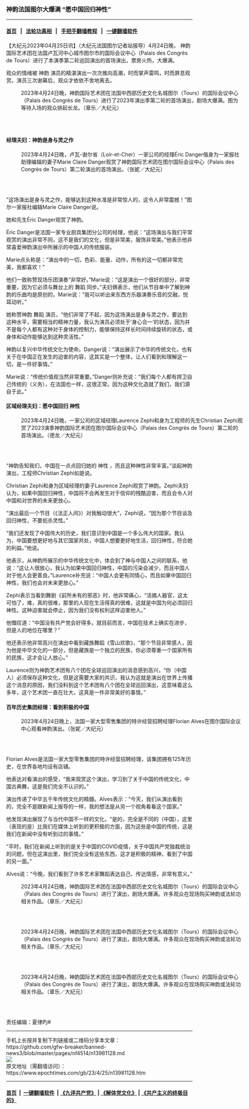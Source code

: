 ### 神韵法国图尔大爆满 “愿中国回归神性”
------------------------

#### [首页](https://github.com/gfw-breaker/banned-news3/blob/master/README.md) &nbsp;&nbsp;|&nbsp;&nbsp; [法轮功真相](https://github.com/begood0513/basic/blob/master/README.md)  &nbsp;&nbsp;|&nbsp;&nbsp; [手把手翻墙教程](https://github.com/gfw-breaker/guides/wiki)  &nbsp;&nbsp;|&nbsp;&nbsp; [一键翻墙软件](https://github.com/gfw-breaker/nogfw/blob/master/README.md)  



<div><p>
 【大纪元2023年04月25日讯】（大纪元法国图尔记者站报导）4月24日晚，
 <ok href="https://www.epochtimes.com/gb/tag/%E7%A5%9E%E9%9F%B5.html">
  神韵
 </ok>
 国际艺术团在法国卢瓦河中心城市图尔市的国际会议中心（Palais des Congrès de Tours）进行了本演季第二轮巡回演出的首场演出，票房火热，大爆满。
</p>
<p>
 观众的情绪被
 <ok href="https://www.epochtimes.com/gb/tag/%E7%A5%9E%E9%9F%B5.html">
  神韵
 </ok>
 演员的精湛演出一次次推向高潮，时而掌声雷鸣，时而屏息观赏。演员三次谢幕后，观众才依依不舍地离去。
</p>
<figure aria-describedby="caption-attachment-13981167" class="wp-caption aligncenter" id="attachment_13981167" style="width: 600px">
 <ok href="https://i.epochtimes.com/assets/uploads/2023/04/id13981167-2304241949082559.jpg" target="_blank">
  <img alt="" class="size-large wp-image-13981167" src="https://i.epochtimes.com/assets/uploads/2023/04/id13981167-2304241949082559-600x400.jpg" title=""/>
 </ok>
 <br/><figcaption class="wp-caption-text" id="caption-attachment-13981167">
  2023年4月24日晚，神韵国际艺术团在法国中西部历史文化名城图尔（Tours）的国际会议中心（Palais des Congrès de Tours）进行了2023年演出季第二轮的首场演出，剧场大爆满。图为等待入场的观众排起长龙。（章乐／大纪元）
 </figcaption><br/>
</figure><br/>
<h4>
 经理夫妇：神韵是身与灵之作
</h4>
<figure aria-describedby="caption-attachment-13981168" class="wp-caption aligncenter" id="attachment_13981168" style="width: 600px">
 <ok href="https://i.epochtimes.com/assets/uploads/2023/04/id13981168-2304241751372559.jpg" target="_blank">
  <img alt="" class="size-large wp-image-13981168" src="https://i.epochtimes.com/assets/uploads/2023/04/id13981168-2304241751372559-600x400.jpg" title=""/>
 </ok>
 <br/><figcaption class="wp-caption-text" id="caption-attachment-13981168">
  2023年4月24日晚，卢瓦-谢尔省（Loir-et-Cher）一家公司的经理Éric Danger偕身为一家报社助理编辑的妻子Marie Claire Danger观赏了神韵国际艺术团在图尔国际会议中心（Palais des Congrès de Tours）第二轮演出的首场演出。（张妮／大纪元）
 </figcaption><br/>
</figure><br/>
<p>
 “这场演出是身与灵之作，能够达到这种水准是非常惊人的，这令人非常震撼！”图尔一家报社编辑Marie Claire Danger说。
</p>
<p>
 她和先生Éric Danger观赏了神韵。
</p>
<p>
 Éric Danger是法国一家专业厨具集团分公司的经理，他说：“这场演出与我们平常观赏的演出非常不同，这不是我们的文化，但是非常美，服饰非常美。”他表示他非常喜爱神韵演出中所展示的中国人的传统服装。
</p>
<p>
 Marie点头称是：“演出中的一切，色彩、能量、动作，所有的这一切都非常完美，我都喜欢！”
</p>
<p>
 他们一致称赞现场乐团演奏“非常好。”Marie说：“这是演出一个很好的部分，非常重要，因为它必须与舞台上的
 <ok href="https://www.epochtimes.com/gb/tag/%E8%88%9E%E8%B9%88.html">
  舞蹈
 </ok>
 同步。”夫妇俩表示，他们从节目单中了解到神韵的乐曲均是原创的，Marie说：“我可以听出来东西方乐器演奏乐音的交融，悦耳动听。”
</p>
<p>
 她称赞神韵
 <ok href="https://www.epochtimes.com/gb/tag/%E8%88%9E%E8%B9%88.html">
  舞蹈
 </ok>
 演员，“他们非常了不起，因为这场演出是身与灵之作，要达到这种水平，需要相当的精神力量，我认为演员必须处于‘身心合一’的状态，因为并不是每个人都有这种对于身体的控制力，能够保持这样长时间持续旋转的状态，或身体和动作能够达到这种灵活性。”
</p>
<p>
 神韵以复兴中华传统文化为使命。Danger说：“演出展示了中华的传统文化，也有关于在中国正在发生的迫害的内容，这其实是一个整体，让人们看到和理解这一切，是一件好事情。”
</p>
<p>
 Marie说：“传统价值观当然非常重要。”Danger则补充说：“我们每个人都有捍卫自己传统的（义务），在法国也一样，这很正常。因为这种文化造就了我们，我们源自于此。”
</p>
<h4>
 区域经理夫妇：愿中国回归
 <ok href="https://www.epochtimes.com/gb/tag/%E7%A5%9E%E6%80%A7.html">
  神性
 </ok>
</h4>
<figure aria-describedby="caption-attachment-13981176" class="wp-caption aligncenter" id="attachment_13981176" style="width: 600px">
 <ok href="https://i.epochtimes.com/assets/uploads/2023/04/id13981176-2304241807082559.jpg" target="_blank">
  <img alt="" class="size-large wp-image-13981176" src="https://i.epochtimes.com/assets/uploads/2023/04/id13981176-2304241807082559-600x400.jpg" title=""/>
 </ok>
 <br/><figcaption class="wp-caption-text" id="caption-attachment-13981176">
  2023年4月24日晚，一家公司的区域经理Laurence Zephi和身为工程师的先生Christian Zephi观赏了2023演季神韵国际艺术团在图尔国际会议中心（Palais des Congrès de Tours）第二轮的首场演出。（德龙／大纪元）
 </figcaption><br/>
</figure><br/>
<p>
 “神韵告知我们，中国在一点点回归她的
 <ok href="https://www.epochtimes.com/gb/tag/%E7%A5%9E%E6%80%A7.html">
  神性
 </ok>
 ，而且这种神性非常丰富。”谈起神韵演出，工程师Christian Zephi如是说。
</p>
<p>
 Christian Zephi和身为区域经理的妻子Laurence Zephi观赏了神韵。Zephi夫妇认为，如果中国回归神性，中国将不会再发生对于信仰的残酷迫害，而且会令人对中国和对世界的未来更放心。
</p>
<p>
 “演出最后一个节目（《法正人间》）对我触动很大”，Zephi说，“因为那个节目谈及回归神性，不要扼杀灵性。”
</p>
<p>
 “我们还发现了中国伟大的历史，我们意识到中国是一个多么伟大的国家。我认为，中国要想更好地与其它国家共处，中国人想要更好地生活，回归神性，符合她的利益。”他说。
</p>
<p>
 他表示，从神韵所展示的中华传统文化中，体会到了神与中国人之间的联系，他说：“这让人很放心，我认为如果中国回归神性，中国的污染会减少，而且中国人对于他人会更善良。”Laurence补充说：“中国人会更有同情心，而且如果中国回归神性，我们也会对未来更放心。”
</p>
<p>
 Zephi表示当看到舞剧《前所未有的邪恶》时，他非常痛心，“活摘人器官，这太可怕了，难，真的很难，那里的人现在生活得真的很难，这就是中国为何必须回归神性。这种迫害就会停止，因为我们没有权利这样迫害他人。”
</p>
<p>
 他慨叹道：“中国没有共产党会好得多。就目前而言，中国在技术上确实在进步，但是人的地位在哪里？”
</p>
<p>
 他还表示他非常高兴在演出中看到藏族舞蹈《雪山欢歌》，“那个节目非常感人，因为他是中华文化的一部分，但是藏族是一个独立的民族，你必须尊重一个国家所有的民族，这才会让人放心。”
</p>
<p>
 Laurence则为神韵艺术团有八个团在全球巡回演出的消息感到高兴，“你（中国人）必须保存这种文化，但是这需要大家的共识，我认为这就是演出在世界上传播这个消息的原因，我们没料到这个艺术团有八个团在全球巡回演出，这意味着这么多年，这个艺术团一直在壮大，这真是一件非常美好的事情。”
</p>
<h4>
 百年历史集团经理：看到积极的中国
</h4>
<figure aria-describedby="caption-attachment-13981171" class="wp-caption aligncenter" id="attachment_13981171" style="width: 600px">
 <ok href="https://i.epochtimes.com/assets/uploads/2023/04/id13981171-2304241751252559.jpg" target="_blank">
  <img alt="" class="size-large wp-image-13981171" src="https://i.epochtimes.com/assets/uploads/2023/04/id13981171-2304241751252559-600x400.jpg" title=""/>
 </ok>
 <br/><figcaption class="wp-caption-text" id="caption-attachment-13981171">
  2023年4月24日晚上，法国一家大型零售集团的特许经营招聘经理Florian Alves在图尔国际会议中心观看神韵演出。（张妮／大纪元）
 </figcaption><br/>
</figure><br/>
<p>
 Florian Alves是法国一家大型零售集团的特许经营招聘经理，该集团拥有125年历史，在世界各地均设有店铺。
</p>
<p>
 他表达对看演出的感受，“我来观赏这个演出，学习到了关于中国的传统文化，中国古典舞，这是我们完全不认识的。”
</p>
<p>
 演出传递了中华五千年传统文化的精髓。Alves表示：“今天，我们从演出看到的，完全不是跟新闻上报导的一样，我的想法是从另一个视角看看这个国家。”
</p>
<p>
 他发现演出展现了与当代中国不一样的文化，“是的，完全是不同的（中国），这里（表现的是）比我们在媒体上听到的更积极的方面，因为这些是中国的传统，这是我们在新闻中没有听到过的事情。”
</p>
<p>
 “平时，我们在新闻上听到的是关于中国的COVID疫情，关于中国共产党独裁统治的问题，但在这演出里，我们完全没有这些东西，这才是积极的精神，看到了中国的另一面。”
</p>
<p>
 Alves说：“今晚，我们看到了许多艺术家舞蹈表达自己、传达情感，非常有意义。”
</p>
<figure aria-describedby="caption-attachment-13981173" class="wp-caption aligncenter" id="attachment_13981173" style="width: 600px">
 <ok href="https://i.epochtimes.com/assets/uploads/2023/04/id13981173-2304241949042559.jpg" target="_blank">
  <img alt="" class="size-large wp-image-13981173" src="https://i.epochtimes.com/assets/uploads/2023/04/id13981173-2304241949042559-600x400.jpg" title=""/>
 </ok>
 <br/><figcaption class="wp-caption-text" id="caption-attachment-13981173">
  2023年4月24日晚，神韵国际艺术团在法国中西部历史文化名城图尔（Tours）的国际会议中心（Palais des Congrès de Tours）进行了演出，剧场大爆满。许多观众在现场购买神韵或法轮功相关作品。（章乐／大纪元）
 </figcaption><br/>
</figure><br/>
<figure aria-describedby="caption-attachment-13981174" class="wp-caption aligncenter" id="attachment_13981174" style="width: 600px">
 <ok href="https://i.epochtimes.com/assets/uploads/2023/04/id13981174-2304241949232559.jpg" target="_blank">
  <img alt="" class="size-large wp-image-13981174" src="https://i.epochtimes.com/assets/uploads/2023/04/id13981174-2304241949232559-600x400.jpg" title=""/>
 </ok>
 <br/><figcaption class="wp-caption-text" id="caption-attachment-13981174">
  2023年4月24日晚，神韵国际艺术团在法国中西部历史文化名城图尔（Tours）的国际会议中心（Palais des Congrès de Tours）进行了演出，剧场大爆满。许多观众在现场购买神韵或法轮功相关作品。（章乐／大纪元）
 </figcaption><br/>
</figure><br/>
<figure aria-describedby="caption-attachment-13981175" class="wp-caption aligncenter" id="attachment_13981175" style="width: 600px">
 <ok href="https://i.epochtimes.com/assets/uploads/2023/04/id13981175-2304241949202559.jpg" target="_blank">
  <img alt="" class="size-large wp-image-13981175" src="https://i.epochtimes.com/assets/uploads/2023/04/id13981175-2304241949202559-600x400.jpg" title=""/>
 </ok>
 <br/><figcaption class="wp-caption-text" id="caption-attachment-13981175">
  2023年4月24日晚，神韵国际艺术团在法国中西部历史文化名城图尔（Tours）的国际会议中心（Palais des Congrès de Tours）进行了演出，剧场大爆满。许多观众在现场购买神韵或法轮功相关作品。（章乐／大纪元）
 </figcaption><br/>
</figure><br/>
<p>
 责任编辑：夏律旳#
</p>
</div>
<hr/>
手机上长按并复制下列链接或二维码分享本文章：<br/>
https://github.com/gfw-breaker/banned-news3/blob/master/pages/nf4514/n13981128.md <br/>
<a href='https://github.com/gfw-breaker/banned-news3/blob/master/pages/nf4514/n13981128.md'><img src='https://github.com/gfw-breaker/banned-news3/blob/master/pages/nf4514/n13981128.md.png'/></a> <br/>
原文地址（需翻墙访问）：https://www.epochtimes.com/gb/23/4/25/n13981128.htm


------------------------
#### [首页](https://github.com/gfw-breaker/banned-news3/blob/master/README.md) &nbsp;|&nbsp; [一键翻墙软件](https://github.com/gfw-breaker/nogfw/blob/master/README.md) &nbsp;| [《九评共产党》](https://github.com/gfw-breaker/9ping.md/blob/master/README.md#九评之一评共产党是什么) | [《解体党文化》](https://github.com/gfw-breaker/jtdwh.md/blob/master/README.md) | [《共产主义的终极目的》](https://github.com/gfw-breaker/gczydzjmd.md/blob/master/README.md)


<img src='http://gfw-breaker.win/banned-news3/pages/nf4514/n13981128.md' width='0px' height='0px'/>